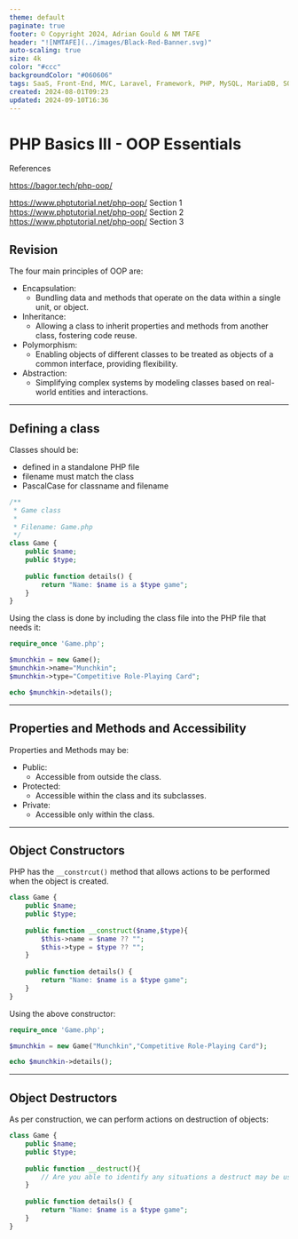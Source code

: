 ```yaml
---
theme: default
paginate: true
footer: © Copyright 2024, Adrian Gould & NM TAFE
header: "![NMTAFE](../images/Black-Red-Banner.svg)"
auto-scaling: true
size: 4k
color: "#ccc"
backgroundColor: "#060606"
tags: SaaS, Front-End, MVC, Laravel, Framework, PHP, MySQL, MariaDB, SQLite, Testing, Unit Testing, Feature Testng, PEST
created: 2024-08-01T09:23
updated: 2024-09-10T16:36
---
```


# PHP Basics III - OOP Essentials

References

https://bagor.tech/php-oop/

https://www.phptutorial.net/php-oop/ Section 1
https://www.phptutorial.net/php-oop/ Section 2
https://www.phptutorial.net/php-oop/ Section 3



## Revision

The four main principles of OOP are:

- Encapsulation: 
  - Bundling data and methods that operate on the data within a single unit, or object.
- Inheritance: 
  - Allowing a class to inherit properties and methods from another class, fostering code reuse.
- Polymorphism: 
  - Enabling objects of different classes to be treated as objects of a common interface, providing flexibility.
- Abstraction: 
  - Simplifying complex systems by modeling classes based on real-world entities and interactions.

---

## Defining a class

Classes should be:
- defined in a standalone PHP file
- filename must match the class
- PascalCase for classname and filename

```php
/**
 * Game class
 *
 * Filename: Game.php 
 */
class Game {
    public $name;
    public $type;
    
    public function details() {
        return "Name: $name is a $type game";
    }
}
```

Using the class is done by including the class file into the PHP file that needs it:

```php
require_once 'Game.php';

$munchkin = new Game();
$munchkin->name="Munchkin";
$munchkin->type="Competitive Role-Playing Card";

echo $munchkin->details();
```

---

## Properties and Methods and Accessibility

Properties and Methods may be:
- Public:
  - Accessible from outside the class.
- Protected: 
  - Accessible within the class and its subclasses.
- Private: 
  - Accessible only within the class.

---

## Object Constructors

PHP has the `__constrcut()` method that allows actions to be performed when the object is created.

```php
class Game {
    public $name;
    public $type;
    
    public function __construct($name,$type){
        $this->name = $name ?? "";
        $this->type = $type ?? "";
    }
    
    public function details() {
        return "Name: $name is a $type game";
    }
}
```

Using the above constructor:

```php
require_once 'Game.php';

$munchkin = new Game("Munchkin","Competitive Role-Playing Card");

echo $munchkin->details();
```

---

## Object Destructors

As per construction, we can perform actions on destruction of objects:

```php
class Game {
    public $name;
    public $type;
    
    public function __destruct(){
        // Are you able to identify any situations a destruct may be useful?
    }
    
    public function details() {
        return "Name: $name is a $type game";
    }
}
```

